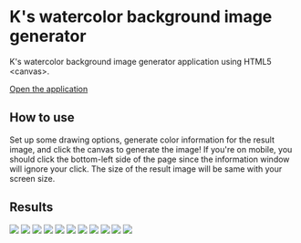 # K's watercolor background image generator
K's watercolor background image generator application using HTML5 &lt;canvas&gt;.

[Open the application](https://cdn.rawgit.com/wlzla000/K-s-watercolor-background-image-generator/master/K's%20watercolor%20background%20image%20generator.HTML)

## How to use
 Set up some drawing options, generate color information for the result image, and click the canvas to generate the image! If you're on mobile, you should click the bottom-left side of the page since the information window will ignore your click. The size of the result image will be same with your screen size.

## Results
![](https://cloud.githubusercontent.com/assets/15066073/12224429/8137d1c0-b833-11e5-98e9-d983f3e5abc9.png)
![](https://cloud.githubusercontent.com/assets/15066073/12224430/813cb5dc-b833-11e5-9027-939455e3a84e.png)
![](https://cloud.githubusercontent.com/assets/15066073/12224431/813f1a70-b833-11e5-81bf-233c5c938e21.png)
![](https://cloud.githubusercontent.com/assets/15066073/12224427/812c56ba-b833-11e5-9bbf-4de0af369e06.png)
![](https://cloud.githubusercontent.com/assets/15066073/12224428/812f4dfc-b833-11e5-8296-314ee612db1e.png)
![](https://cloud.githubusercontent.com/assets/15066073/12224533/9d639a7a-b836-11e5-8652-73ec7b0ccfca.png)
![](https://cloud.githubusercontent.com/assets/15066073/12224534/9d662bbe-b836-11e5-88c4-e670a137afa7.png)
![](https://cloud.githubusercontent.com/assets/15066073/12224532/9d624aee-b836-11e5-9281-c7bda1341257.png)
![](https://cloud.githubusercontent.com/assets/15066073/12224535/9d69c616-b836-11e5-9236-5fe2a7f2bd37.png)
![](https://cloud.githubusercontent.com/assets/15066073/12224536/9d6e9a92-b836-11e5-9be0-fa379c12d22b.png)
![](https://cloud.githubusercontent.com/assets/15066073/12224537/9d784dd0-b836-11e5-9bac-c8b0c892d8c8.png)
